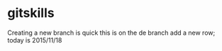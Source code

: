 # gitskills
Creating a new branch is quick
this is on the de branch
add a new row;
today is 2015/11/18
